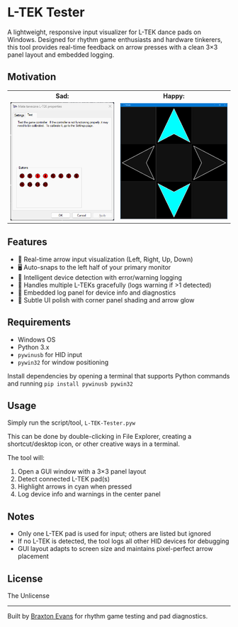# L-TEK Tester

A lightweight, responsive input visualizer for L-TEK dance pads on Windows. Designed for rhythm game enthusiasts and hardware tinkerers, this tool provides real-time feedback on arrow presses with a clean 3×3 panel layout and embedded logging.

## Motivation

<table>
  <tr>
    <th style="text-align:center;">Sad:</th>
    <th style="text-align:center;">Happy:</th>
  </tr>
  <tr>
    <td style="text-align:center;">
      <img src="SetUpUSBGameControllers.png" alt="Windows USB Controller Setup" width="400">
    </td>
    <td style="text-align:center;">
      <img src="L-TEK Tester.png" alt="L-TEK Tester GUI" width="400">
    </td>
  </tr>
</table>

## Features

- 🎯 Real-time arrow input visualization (Left, Right, Up, Down)
- 🖥️ Auto-snaps to the left half of your primary monitor
- 🧠 Intelligent device detection with error/warning logging
- 🐾 Handles multiple L-TEKs gracefully (logs warning if >1 detected)
- 🧩 Embedded log panel for device info and diagnostics
- 🎨 Subtle UI polish with corner panel shading and arrow glow

## Requirements

- Windows OS
- Python 3.x
- `pywinusb` for HID input
- `pywin32` for window positioning

Install dependencies by opening a terminal that supports Python commands and running `pip install pywinusb pywin32`

## Usage

Simply run the script/tool, `L-TEK-Tester.pyw`

This can be done by double-clicking in File Explorer, creating a shortcut/desktop icon, or other creative ways in a terminal.

The tool will:
1. Open a GUI window with a 3×3 panel layout
2. Detect connected L-TEK pad(s)
3. Highlight arrows in cyan when pressed
4. Log device info and warnings in the center panel

## Notes

- Only one L-TEK pad is used for input; others are listed but ignored
- If no L-TEK is detected, the tool logs all other HID devices for debugging
- GUI layout adapts to screen size and maintains pixel-perfect arrow placement

## License

The Unlicense

---

Built by [Braxton Evans](https://github.com/Braxton-Evans) for rhythm game testing and pad diagnostics.
